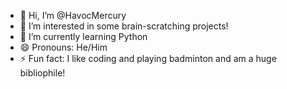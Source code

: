 - 👋 Hi, I’m @HavocMercury
- 👀 I’m interested in some brain-scratching projects!
- 🌱 I’m currently learning Python
- 😄 Pronouns: He/Him
- ⚡ Fun fact: I like coding and playing badminton and am a huge bibliophile!

<!---
HavocMercury/HavocMercury is a ✨ special ✨ repository because its `README.md` (this file) appears on your GitHub profile.
You can click the Preview link to take a look at your changes.
--->
